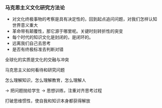 ### 马克思主义文化研究方法论



- 对文化终极事物的考察是具有决定性的，回到起点追问问题，对我们怎样认知世界意义重大
- 革命带有颠覆性，那它源于哪里呢。关键时刻转折性的突变
- 每个时代的知识文化是封闭的，是闭环的。
- 远离我们自己去思考
- 是否有终极标准去判断对错

全球化的实质是文化的交融与冲突

马克思主义如何看待和研究问题

怎么理解知识，怎么理解教育，怎么理解人

-> 把问题抛给学生 -> 思想训练，注重对齐思考过程

打破思维惯性，使自我和知识本身都获得解放